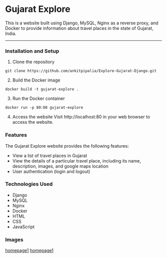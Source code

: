 # Gujarat Explore
This is a website built using Django, MySQL, Nginx as a reverse proxy, and Docker to provide information about travel places in the state of Gujarat, India.
___

### Installation and Setup
1. Clone the repository
```
git clone https://github.com/ankitpipalia/Explore-Gujarat-Django.git
```

2. Build the Docker image 
```
docker build -t gujarat-explore .
```

3. Run the Docker container
```
docker run -p 80:80 gujarat-explore
```

4. Access the website
Visit http://localhost:80 in your web browser to access the website.

### Features
The Gujarat Explore website provides the following features:
+ View a list of travel places in Gujarat
+ View the details of a particular travel place, including its name, description, images, and google maps location
+ User authentication (login and logout)

### Technologies Used
+ Django
+ MySQL
+ Nginx
+ Docker
+ HTML
+ CSS
+ JavaScript

### Images
[homepage1](https://github.com/ankitpipalia/Explore-Gujarat-Django/blob/master/template/img/homepage.png)
[homepage1](https://github.com/ankitpipalia/Explore-Gujarat-Django/blob/master/template/img/homepage2.png)
